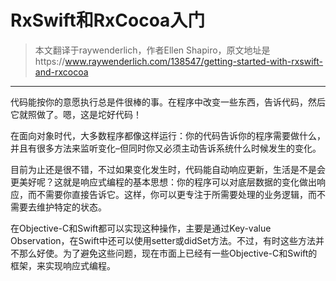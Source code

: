 # RxSwift和RxCocoa入门
> 本文翻译于raywenderlich，作者Ellen Shapiro，原文地址是https://www.raywenderlich.com/138547/getting-started-with-rxswift-and-rxcocoa

---

代码能按你的意愿执行总是件很棒的事。在程序中改变一些东西，告诉代码，然后它就照做了。嗯，这是坨好代码！

在面向对象时代，大多数程序都像这样运行：你的代码告诉你的程序需要做什么，并且有很多方法来监听变化–但同时你又必须主动告诉系统什么时候发生的变化。

目前为止还是很不错，不过如果变化发生时，代码能自动响应更新，生活是不是会更美好呢？这就是响应式编程的基本思想：你的程序可以对底层数据的变化做出响应，而不需要你直接告诉它。这样，你可以更专注于所需要处理的业务逻辑，而不需要去维护特定的状态。

在Objective-C和Swift都可以实现这种操作，主要是通过Key-value Observation，在Swift中还可以使用setter或didSet方法。不过，有时这些方法并不那么好使。为了避免这些问题，现在市面上已经有一些Objective-C和Swift的框架，来实现响应式编程。
